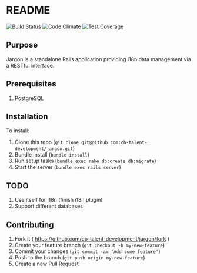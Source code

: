 # README

[![Build Status](https://travis-ci.org/cb-talent-development/jargon.svg)](https://travis-ci.org/cb-talent-development/jargon)
[![Code Climate](https://codeclimate.com/github/cb-talent-development/jargon/badges/gpa.svg)](https://codeclimate.com/github/cb-talent-development/jargon)
[![Test Coverage](https://codeclimate.com/github/cb-talent-development/jargon/badges/coverage.svg)](https://codeclimate.com/github/cb-talent-development/jargon)

## Purpose

Jargon is a standalone Rails application providing i18n data management via a RESTful interface.

## Prerequisites

1. PostgreSQL

## Installation

To install:

1. Clone this repo (`git clone git@github.com:cb-talent-development/jargon.git`)
2. Bundle install (`bundle install`)
3. Run setup tasks (`bundle exec rake db:create db:migrate`)
4. Start the server (`bundle exec rails server`)

## TODO

1. Use itself for i18n (finish i18n plugin)
2. Support different databases

## Contributing

1. Fork it ( https://github.com/cb-talent-development/jargon/fork )
2. Create your feature branch (`git checkout -b my-new-feature`)
3. Commit your changes (`git commit -am 'Add some feature'`)
4. Push to the branch (`git push origin my-new-feature`)
5. Create a new Pull Request
